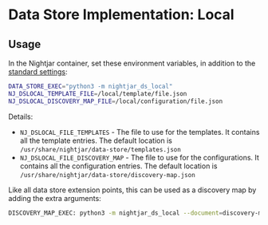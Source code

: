 # Data Store Implementation: Local

## Usage

In the Nightjar container, set these environment variables, in addition to the [standard settings](standard-usage.md):

```bash
DATA_STORE_EXEC="python3 -m nightjar_ds_local"
NJ_DSLOCAL_TEMPLATE_FILE=/local/template/file.json
NJ_DSLOCAL_DISCOVERY_MAP_FILE=/local/configuration/file.json
```

Details:

* `NJ_DSLOCAL_FILE_TEMPLATES` - The file to use for the templates.  It contains all the template entries.  The default location is `/usr/share/nightjar/data-store/templates.json`
* `NJ_DSLOCAL_FILE_DISCOVERY_MAP` - The file to use for the configurations.  It contains all the configuration entries.  The default location is `/usr/share/nightjar/data-store/discovery-map.json`

Like all data store extension points, this can be used as a discovery map by adding the extra arguments:

```bash
DISCOVERY_MAP_EXEC: python3 -m nightjar_ds_local --document=discovery-map --action=fetch
```
